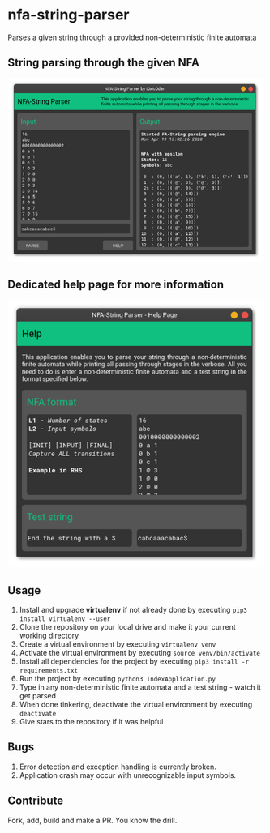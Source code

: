 # nfa-string-parser
Parses a given string through a provided non-deterministic finite automata

## String parsing through the given NFA
![ExpressionCalculation](MainScreen.png)

## Dedicated help page for more information
![ExpressionCalculation](HelpScreen.png)

## Usage 
1. Install and upgrade **virtualenv** if not already done by executing ```pip3 install virtualenv --user```
2. Clone the repository on your local drive and make it your current working directory
3. Create a virtual environment by executing ```virtualenv venv```
4. Activate the virtual environment by executing ```source venv/bin/activate```
5. Install all dependencies for the project by executing ```pip3 install -r requirements.txt```
6. Run the project by executing ```python3 IndexApplication.py```
7. Type in any non-deterministic finite automata and a test string - watch it get parsed
8. When done tinkering, deactivate the virtual environment by executing ```deactivate```
9. Give stars to the repository if it was helpful

## Bugs
1. Error detection and exception handling is currently broken.
2. Application crash may occur with unrecognizable input symbols.

## Contribute
Fork, add, build and make a PR. You know the drill.
